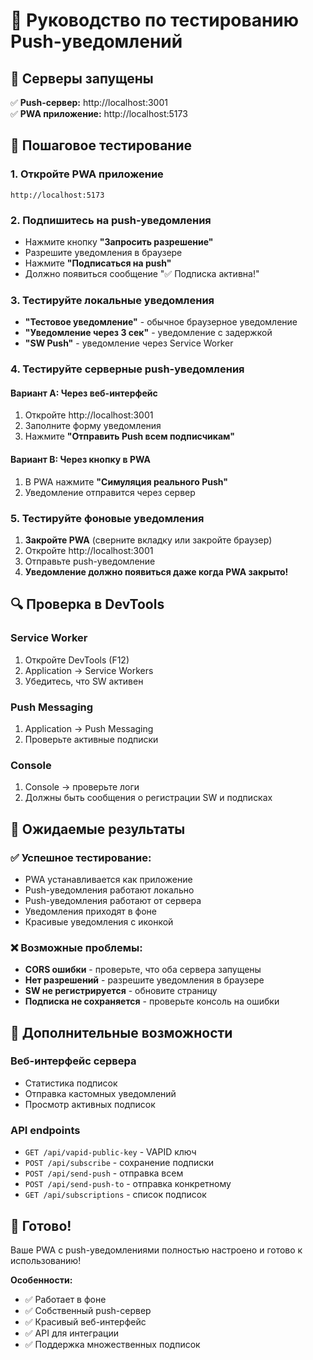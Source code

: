 # 🧪 Руководство по тестированию Push-уведомлений

## 🚀 Серверы запущены

✅ **Push-сервер:** http://localhost:3001  
✅ **PWA приложение:** http://localhost:5173

## 📱 Пошаговое тестирование

### 1. Откройте PWA приложение
```
http://localhost:5173
```

### 2. Подпишитесь на push-уведомления
- Нажмите кнопку **"Запросить разрешение"**
- Разрешите уведомления в браузере
- Нажмите **"Подписаться на push"**
- Должно появиться сообщение "✅ Подписка активна!"

### 3. Тестируйте локальные уведомления
- **"Тестовое уведомление"** - обычное браузерное уведомление
- **"Уведомление через 3 сек"** - уведомление с задержкой
- **"SW Push"** - уведомление через Service Worker

### 4. Тестируйте серверные push-уведомления

#### Вариант A: Через веб-интерфейс
1. Откройте http://localhost:3001
2. Заполните форму уведомления
3. Нажмите **"Отправить Push всем подписчикам"**

#### Вариант B: Через кнопку в PWA
1. В PWA нажмите **"Симуляция реального Push"**
2. Уведомление отправится через сервер

### 5. Тестируйте фоновые уведомления
1. **Закройте PWA** (сверните вкладку или закройте браузер)
2. Откройте http://localhost:3001
3. Отправьте push-уведомление
4. **Уведомление должно появиться даже когда PWA закрыто!**

## 🔍 Проверка в DevTools

### Service Worker
1. Откройте DevTools (F12)
2. Application → Service Workers
3. Убедитесь, что SW активен

### Push Messaging
1. Application → Push Messaging
2. Проверьте активные подписки

### Console
1. Console → проверьте логи
2. Должны быть сообщения о регистрации SW и подписках

## 🎯 Ожидаемые результаты

### ✅ Успешное тестирование:
- PWA устанавливается как приложение
- Push-уведомления работают локально
- Push-уведомления работают от сервера
- Уведомления приходят в фоне
- Красивые уведомления с иконкой

### ❌ Возможные проблемы:
- **CORS ошибки** - проверьте, что оба сервера запущены
- **Нет разрешений** - разрешите уведомления в браузере
- **SW не регистрируется** - обновите страницу
- **Подписка не сохраняется** - проверьте консоль на ошибки

## 🚀 Дополнительные возможности

### Веб-интерфейс сервера
- Статистика подписок
- Отправка кастомных уведомлений
- Просмотр активных подписок

### API endpoints
- `GET /api/vapid-public-key` - VAPID ключ
- `POST /api/subscribe` - сохранение подписки
- `POST /api/send-push` - отправка всем
- `POST /api/send-push-to` - отправка конкретному
- `GET /api/subscriptions` - список подписок

## 🎉 Готово!

Ваше PWA с push-уведомлениями полностью настроено и готово к использованию!

**Особенности:**
- ✅ Работает в фоне
- ✅ Собственный push-сервер
- ✅ Красивый веб-интерфейс
- ✅ API для интеграции
- ✅ Поддержка множественных подписок
